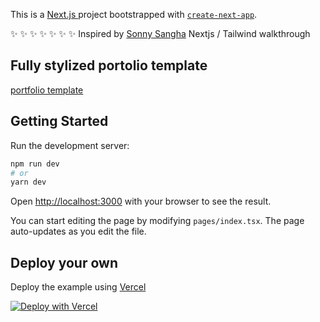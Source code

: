 This is a [Next.js ](https://nextjs.org/) project bootstrapped with [`create-next-app`](https://github.com/vercel/next.js/tree/canary/packages/create-next-app).

✨ ✨ ✨ ✨ ✨ ✨ ✨
Inspired by [Sonny Sangha](https://github.com/sonnysangha) Nextjs / Tailwind walkthrough

## Fully stylized portolio template

[portfolio template](preview.png?raw=true "Portfolio template")

## Getting Started

Run the development server:

```bash
npm run dev
# or
yarn dev
```

Open [http://localhost:3000](http://localhost:3000) with your browser to see the result.

You can start editing the page by modifying `pages/index.tsx`. The page auto-updates as you edit the file.

## Deploy your own

Deploy the example using [Vercel](https://vercel.com)

[![Deploy with Vercel](https://vercel.com/button)](https://vercel.com/new/clone?repository-url=https%3A%2F%2Fgithub.com%2Fviktorijaz%2Fnextjs-tailwindcss-portfolio.git)
